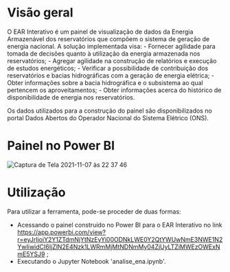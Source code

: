 # Visão geral

O EAR Interativo é um painel de visualização de dados da Energia Armazenável dos reservatórios que compõem o sistema de geração de energia nacional. A solução implementada visa:
	- Fornecer agilidade para tomada de decisões quanto à utilização da energia armazenada nos reservatórios;
	- Agregar agilidade na construção de relatórios e execução de estudos energéticos;
	- Verificar a possibilidade de contribuição dos reservatórios e bacias hidrográficas com a geração de energia elétrica;
	- Obter informações sobre a bacia hidrográfica e o subsistema ao qual pertencem os aproveitamentos;
	- Obter informações acerca do histórico de disponibilidade de energia nos reservatórios.

Os dados utilizados para a construção do painel são disponibilizados no portal Dados Abertos do Operador Nacional do Sistema Elétrico (ONS).

# Painel no Power BI

![Captura de Tela 2021-11-07 às 22 37 46](https://user-images.githubusercontent.com/78424031/140671457-be4c2a37-0077-4ada-98a1-97f084672859.png)

# Utilização

Para utilizar a ferramenta, pode-se proceder de duas formas:
  - Acessando o painel construído no Power BI para o EAR Interativo no link https://app.powerbi.com/view?r=eyJrIjoiY2Y1ZTdmNjYtNzEyYi00ODNkLWE0Y2QtYWUwNmE3NWE1N2YwIiwidCI6IjZlN2E4Nzk1LWRmMjMtNDNmMy04ZjUyLTZiMWEzOWExNmE5YSJ9 ;
  - Executando o Jupyter Notebook 'analise_ena.ipynb'.
